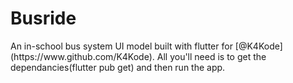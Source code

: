 # Busride
<p>
 An in-school bus system UI model built with flutter for [@K4Kode] (https://www.github.com/K4Kode).
 All you'll need is to get the dependancies(flutter pub get) and then run the app.
</p>
